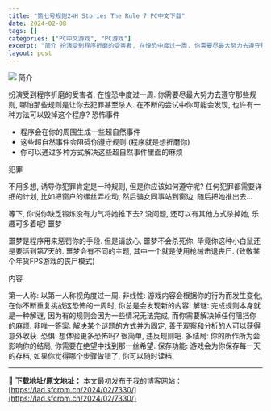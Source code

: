 ```yaml
---
title: "第七号规则24H Stories The Rule 7 PC中文下载"
date: 2024-02-08
tags: []
categories: ["PC中文游戏", "PC游戏"]
excerpt: "简介 扮演受到程序折磨的受害者, 在惶恐中度过一周. 你需要尽最大努力去遵守那些规则, 哪怕那些规则是让你去犯罪甚至杀人. 在不断的尝试中你可能会发现, 也许有一种方法可以毁掉这个程序? 恐怖事件 - 程序会在你的周围生成一些超自然事件 - 这些超自然事件会阻碍你遵守规则 (程序就是想折磨你) - &hellip;"
layout: post
---
```


<img class="game_header_image_full aligncenter" src="https://cdn.akamai.steamstatic.com/steam/apps/2703070/header.jpg?t=1707217521" />
简介

扮演受到程序折磨的受害者, 在惶恐中度过一周. 你需要尽最大努力去遵守那些规则, 哪怕那些规则是让你去犯罪甚至杀人. 在不断的尝试中你可能会发现, 也许有一种方法可以毁掉这个程序?
恐怖事件

- 程序会在你的周围生成一些超自然事件
- 这些超自然事件会阻碍你遵守规则 (程序就是想折磨你)
- 你可以通过多种方式解决这些超自然事件里面的麻烦

犯罪

不用多想, 诱导你犯罪肯定是一种规则, 但是你应该如何遵守呢?
任何犯罪都需要详细的计划, 比如把窗户的螺丝弄松动, 然后骗女同事站到窗边, 随后把她推出去...

等下, 你说你缺乏锻炼没有力气将她推下去? 没问题, 还可以有其他方式杀掉她, 乐趣可多着呢!
噩梦

噩梦是程序用来惩罚你的手段. 但是请放心, 噩梦不会杀死你, 毕竟你这种小白鼠还是要活到第7天的.
噩梦会有不同的主题, 其中一个就是使用枪械击退丧尸. (致敬某个年货FPS游戏的丧尸模式)

内容

第一人称: 以第一人称视角度过一周.
非线性: 游戏内容会根据你的行为而发生变化, 在你不断重复挑战这恐怖的一周时, 你总是会发现新的内容!
解谜: 完成规则本身就是一种解谜, 因为有的规则会因为一些情况无法完成, 而你需要解决掉任何阻挡你的麻烦.
非唯一答案: 解决某个谜题的方式并为固定, 善于观察和分析的人可以获得意外收获.
恐惧: 想体验更多恐怖吗? 很简单, 违反规则吧.
多结局: 你的所作所为会影响你的结局, 你需要在绝望中找到那一丝希望.
保存功能: 游戏会为你保存每一天的存档, 如果你觉得哪个步骤做错了, 你可以随时读档.

---
📖 **下载地址/原文地址：** 本文最初发布于我的博客网站：[https://lad.sfcrom.cn/2024/02/7330/](https://lad.sfcrom.cn/2024/02/7330/)
